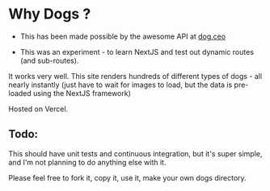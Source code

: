 # Why Dogs ?

- This has been made possible by the awesome API at [dog.ceo](https://dog.ceo)

- This was an experiment - to learn NextJS and test out dynamic routes (and sub-routes).

It works very well. This site renders hundreds of different types of dogs - all nearly instantly (just have to wait for images to load, but the data is pre-loaded using the NextJS framework)

Hosted on Vercel.

## Todo:

This should have unit tests and continuous integration, but it's super simple, and I'm not planning to do anything else with it.

Please feel free to fork it, copy it, use it, make your own dogs directory.
